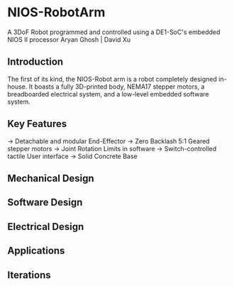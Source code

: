 # NIOS-RobotArm
A 3DoF Robot programmed and controlled using a DE1-SoC's embedded NIOS II processor
Aryan Ghosh | David Xu

## Introduction 
The first of its kind, the NIOS-Robot arm is a robot completely designed in-house. It boasts a fully 3D-printed body, NEMA17 stepper motors, a breadboarded electrical system, and a low-level embedded software system.

## Key Features
-> Detachable and modular End-Effector
-> Zero Backlash 5:1 Geared stepper motors
-> Joint Rotation Limits in software
-> Switch-controlled tactile User interface
-> Solid Concrete Base
## Mechanical Design

## Software Design

## Electrical Design

## Applications

## Iterations
